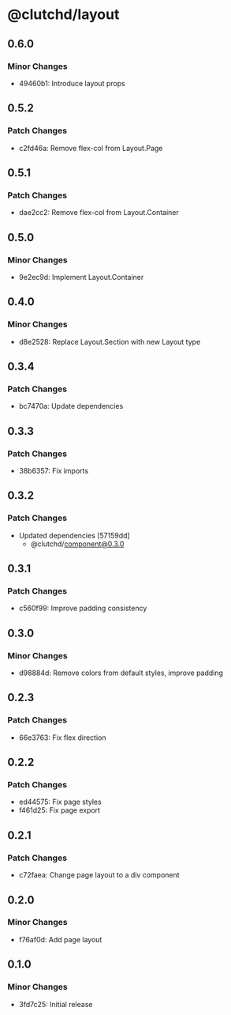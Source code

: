 # @clutchd/layout

## 0.6.0

### Minor Changes

- 49460b1: Introduce layout props

## 0.5.2

### Patch Changes

- c2fd46a: Remove flex-col from Layout.Page

## 0.5.1

### Patch Changes

- dae2cc2: Remove flex-col from Layout.Container

## 0.5.0

### Minor Changes

- 9e2ec9d: Implement Layout.Container

## 0.4.0

### Minor Changes

- d8e2528: Replace Layout.Section with new Layout type

## 0.3.4

### Patch Changes

- bc7470a: Update dependencies

## 0.3.3

### Patch Changes

- 38b6357: Fix imports

## 0.3.2

### Patch Changes

- Updated dependencies [57159dd]
  - @clutchd/component@0.3.0

## 0.3.1

### Patch Changes

- c560f99: Improve padding consistency

## 0.3.0

### Minor Changes

- d98884d: Remove colors from default styles, improve padding

## 0.2.3

### Patch Changes

- 66e3763: Fix flex direction

## 0.2.2

### Patch Changes

- ed44575: Fix page styles
- f461d25: Fix page export

## 0.2.1

### Patch Changes

- c72faea: Change page layout to a div component

## 0.2.0

### Minor Changes

- f76af0d: Add page layout

## 0.1.0

### Minor Changes

- 3fd7c25: Initial release
